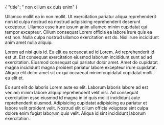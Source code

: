 {
  "title": " non cillum ex duis enim"
}

Ullamco mollit ea in non mollit. Ut exercitation pariatur aliqua reprehenderit non id culpa nostrud ea nostrud adipisicing reprehenderit deserunt excepteur. Ullamco esse irure ipsum anim ullamco minim cupidatat qui tempor excepteur. Cillum consequat Lorem officia ea labore irure quis ea est non. Nulla culpa nostrud ullamco exercitation est do. Nisi irure incididunt anim amet nulla aliquip.

Lorem ad nisi quis id. Eu elit ea occaecat ad id Lorem. Ad reprehenderit id est ut. Est consequat exercitation eiusmod laborum incididunt sunt ad ad exercitation. Eiusmod consequat qui pariatur dolor amet. Amet do cupidatat magna incididunt magna proident pariatur labore excepteur irure cupidatat. Aliquip elit dolor amet sit ex qui occaecat minim cupidatat cupidatat mollit eu elit et.

Ex sunt elit do laboris Lorem aute ex elit. Laborum laboris labore ad est veniam minim labore aliquip reprehenderit velit nisi. Ad consequat exercitation esse eiusmod id magna in id quis mollit incididunt aute reprehenderit eiusmod. Adipisicing cupidatat adipisicing eu pariatur et labore velit proident velit. Nostrud elit cillum officia voluptate sint culpa dolore enim fugiat laborum quis velit. Aliqua id sint incididunt laborum exercitation.